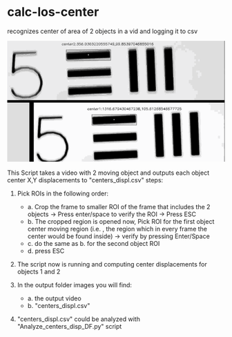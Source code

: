 # calc-los-center
 recognizes center of area of 2 objects in a vid and logging it to csv

![img.png](img.png)

This Script takes a video with 2 moving object and outputs each object center X,Y displacements to "centers_displ.csv"
steps:
1. Pick ROIs in the following order:

    * a. Crop the frame to smaller ROI of the frame that includes the 2 objects -> Press enter/space to verify the ROI -> Press ESC
    * b. The cropped region is opened now, Pick ROI for the first object center moving region (i.e. , the region which in every frame the center would be found inside) -> verify by pressing Enter/Space
    * c. do the same as b. for the second object ROI
    * d. press ESC

2. The script now is running and computing center displacements for objects 1 and 2
3. In the output folder images you will find:
    * a. the output video
    * b. "centers_displ.csv"

4. "centers_displ.csv" could be analyzed with "Analyze_centers_disp_DF.py" script
